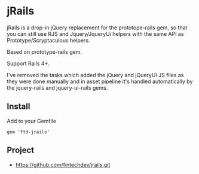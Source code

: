 jRails
======

jRails is a drop-in jQuery replacement for the prototope-rails gem, so that you can still use RJS and Jquery/JqueryUi helpers with the same API as Prototype/Scryptaculous helpers.

Based on prototype-rails gem.

Support Rails 4+.

I've removed the tasks which added the jQuery and jQueryUI JS files as they were done manually and in asset pipeline it's handled automatically by the jquery-rails and jquery-ui-rails gems.

Install
-------

Add to your Gemfile

    gem 'ftd-jrails'

Project
-------

* https://github.com/fintechdev/jrails.git
